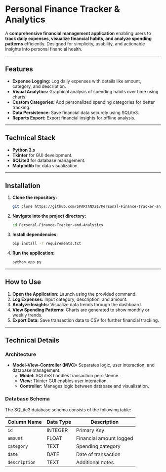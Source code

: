 # Personal Finance Tracker & Analytics  

A **comprehensive financial management application** enabling users to **track daily expenses, visualize financial habits, and analyze spending patterns** efficiently. Designed for simplicity, usability, and actionable insights into personal financial health.

---

## Features  

- **Expense Logging:** Log daily expenses with details like amount, category, and description.  
- **Visual Analytics:** Graphical analysis of spending habits over time using charts.  
- **Custom Categories:** Add personalized spending categories for better tracking.  
- **Data Persistence:** Save financial data securely using SQLite3.  
- **Reports Export:** Export financial insights for offline analysis.  

---

## Technical Stack  

- **Python 3.x**  
- **Tkinter** for GUI development.  
- **SQLite3** for database management.  
- **Matplotlib** for data visualization.  

---

## Installation  

1. **Clone the repository:**  
   ```bash
   git clone https://github.com/SPARTANX21/Personal-Finance-Tracker-and-Analytics.git
   ```  

2. **Navigate into the project directory:**  
   ```bash
   cd Personal-Finance-Tracker-and-Analytics
   ```  

3. **Install dependencies:**  
   ```bash
   pip install -r requirements.txt
   ```  

4. **Run the application:**  
   ```bash
   python app.py
   ```  

---

## How to Use  

1. **Open the Application:** Launch using the provided command.  
2. **Log Expenses:** Input  category, description, and amount.  
3. **Analyze Insights:** Visualize data trends through the dashboard.  
4. **View Spending Patterns:** Charts are generated to show monthly or weekly trends.  
5. **Export Data:** Save transaction data to CSV for further financial tracking.  

---

## Technical Details  

### Architecture  

- **Model-View-Controller (MVC):** Separates logic, user interaction, and database management.  
  - **Model:** SQLite3 handles transaction persistence.  
  - **View:** Tkinter GUI enables user interaction.  
  - **Controller:** Manages logic between database and visualization.  

### Database Schema  

The SQLite3 database schema consists of the following table:  

| Column Name   | Data Type  | Description            |
|---------------|------------|----------------------|
| `id`          | INTEGER   | Primary Key           |
| `amount`      | FLOAT     | Financial amount logged |
| `category`    | TEXT      | Spending category    |
| `date`        | DATE      | Date of transaction  |
| `description`  | TEXT      | Additional notes     |

 
